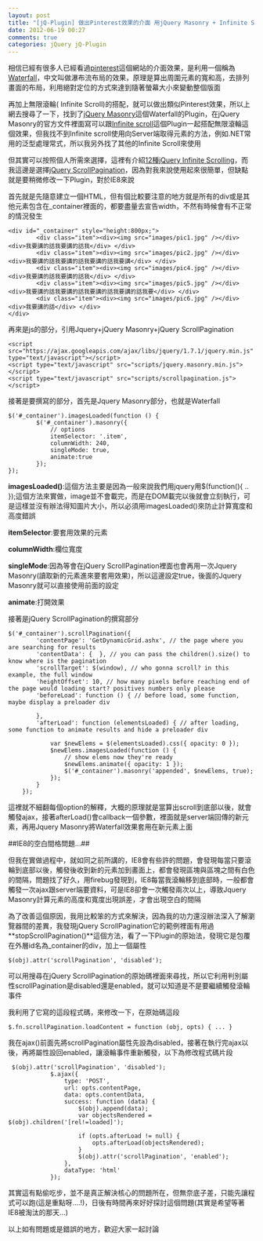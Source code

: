 ```yaml
---
layout: post
title: "[jQ-Plugin] 做出Pinterest效果的介面 用jQuery Masonry + Infinite Scroll"
date: 2012-06-19 00:27
comments: true
categories: jQuery jQ-Plugin
---
```


相信已經有很多人已經看過<a href="http://pinterest.com/" target="_blank">pinterest</a>這個網站的介面效果，是利用一個稱為<a href="http://www.21andy.com/blog/20120527/2041.html" target="_blank">Waterfall</a>，中文叫做瀑布流布局的效果，原理是算出周圍元素的寬和高，去排列畫面的布局，利用絕對定位的方式來達到隨著螢幕大小來變動整個版面

<!--more-->

再加上無限滾輪( Infinite Scroll)的搭配，就可以做出類似Pinterest效果，所以上網去搜尋了一下，找到了<a href="http://masonry.desandro.com/index.html" target="_blank">jQuery Masonry</a>這個Waterfall的Plugin，在jQuery Masonry的官方文件裡面寫可以跟<a href="http://www.infinite-scroll.com/" target="_blank">Infinite scroll</a>這個Plugin一起搭配無限滾輪這個效果，但我找不到Infinite scroll使用向Server端取得元素的方法，例如.NET常用的泛型處理常式，所以我另外找了其他的Infinite Scroll來使用

但其實可以按照個人所需來選擇，這裡有介紹<a href="http://designbeep.com/2011/08/12/12-jquery-infinite-scrollingscroll-read-plugins-for-content-navigation/" target="_blank">12種jQuery Infinite Scrolling</a>，而我這邊是選擇<a href="http://andersonferminiano.com/jqueryscrollpagination/" target="_blank">jQuery ScrollPagination</a>，因為對我來說使用起來很簡單，但缺點就是要稍微修改一下Plugin，對於IE8來說

首先就是先隨意建立一個HTML，但有個比較要注意的地方就是所有的div或是其他元素包含在_container裡面的，都要盡量去宣告width，不然有時候會有不正常的情況發生

	<div id="_container" style="height:800px;">	        
	        <div class="item"><div><img src="images/pic1.jpg" /></div><div>我要講的話我要講的話我</div> </div>
	        <div class="item"><div><img src="images/pic2.jpg" /></div><div>我要講的話我要講的話我要講的話我要講</div> </div>
	        <div class="item"><div><img src="images/pic4.jpg" /></div><div>我要講的話我要講的話我</div> </div>
	        <div class="item"><div><img src="images/pic5.jpg" /></div><div>我要講的話我要講的話我要講的話我要講的話我要</div> </div>
	        <div class="item"><div><img src="images/pic6.jpg" /></div><div>我要講的話</div> </div>       	
	</div>   

再來是js的部分，引用Jquery+jQuery Masonry+jQuery ScrollPagination

	<script src="https://ajax.googleapis.com/ajax/libs/jquery/1.7.1/jquery.min.js" type="text/javascript"></script>
	<script type="text/javascript" src="scripts/jquery.masonry.min.js"></script>
	<script type="text/javascript" src="scripts/scrollpagination.js"></script>   
	
接著是要撰寫的部分，首先是Jquery Masonry部分，也就是Waterfall

	$('#_container').imagesLoaded(function () {
	        $('#_container').masonry({
	            // options
	            itemSelector: '.item',
	            columnWidth: 240,
	            singleMode: true,
	            animate:true
	        });
	});
	
**imagesLoaded()**:這個方法主要是因為一般來說我們用jquery用$(function(){ .. });這個方法來實做，image並不會載完，而是在DOM載完以後就會立刻執行，可是這樣並沒有辦法得知圖片大小，所以必須用imagesLoaded()來防止計算寬度和高度錯誤

**itemSelector**:要套用效果的元素

**columnWidth**:欄位寬度

**singleMode**:因為等會在jQuery ScrollPagination裡面也會再用一次Jquery Masonry(讀取新的元素進來要套用效果)，所以這邊設定true，後面的Jquery Masonry就可以直接使用前面的設定

**animate**:打開效果

接著是jQuery ScrollPagination的撰寫部分

	$('#_container').scrollPagination({
	        'contentPage': 'GetDynamicGrid.ashx', // the page where you are searching for results
	        'contentData': {  }, // you can pass the children().size() to know where is the pagination
	        'scrollTarget': $(window), // who gonna scroll? in this example, the full window
	        'heightOffset': 10, // how many pixels before reaching end of the page would loading start? positives numbers only please
	        'beforeLoad': function () { // before load, some function, maybe display a preloader div
	            
	        },
	        'afterLoad': function (elementsLoaded) { // after loading, some function to animate results and hide a preloader div
	
	            var $newElems = $(elementsLoaded).css({ opacity: 0 });
	            $newElems.imagesLoaded(function () {
	                // show elems now they're ready
	                $newElems.animate({ opacity: 1 });
	                $('#_container').masonry('appended', $newElems, true);
	            });
	        }
	    });
	    
這裡就不細翻每個option的解釋，大概的原理就是當算出scroll到底部以後，就會觸發ajax，接著afterLoad()會callback一個參數，裡面就是server端回傳的新元素，再用Jquery Masonry將Waterfall效果套用在新元素上面

##IE8的空白間格問題...##

但我在實做過程中，就如同之前所講的，IE8會有些許的問題，會發現每當只要滾輪到底部以後，觸發後收到新的元素加到畫面上，都會發現區塊與區塊之間有白色的間隔，問題找了好久，用firebug發現到，IE8每當我滾輪移到底部時，一般都會觸發一次ajax跟server端要資料，可是IE8卻會一次觸發兩次以上，導致Jquery Masonry計算元素的高度和寬度出現誤差，才會出現空白的間隔

為了改善這個原因，我用比較笨的方式來解決，因為我的功力還沒辦法深入了解瀏覽器間的差異，我發現jQuery ScrollPagination它的範例裡面有用過**stopScrollPagination()**這個方法，看了一下Plugin的原始法，發現它是包覆在外層id名為_container的div，加上一個屬性

	$(obj).attr('scrollPagination', 'disabled');
	
可以用搜尋在jQuery ScrollPagination的原始碼裡面來尋找，所以它利用判別屬性scrollPagination是disabled還是enabled，就可以知道是不是要繼續觸發滾輪事件

我利用了它寫的這段程式碼，來修改一下，在原始碼這段

 	$.fn.scrollPagination.loadContent = function (obj, opts) { ... }
 	
 我在ajax()前面先將scrollPagination屬性先設為disabled，接著在執行完ajax以後，再將屬性設回enabled，讓滾輪事件重新觸發，以下為修改程式碼片段
 
	 $(obj).attr('scrollPagination', 'disabled');
	            $.ajax({
	                type: 'POST',
	                url: opts.contentPage,
	                data: opts.contentData,
	                success: function (data) {
	                    $(obj).append(data);
	                    var objectsRendered = $(obj).children('[rel!=loaded]');
	
	                    if (opts.afterLoad != null) {
	                        opts.afterLoad(objectsRendered);
	                    }
	                    $(obj).attr('scrollPagination', 'enabled');
	                },
	                dataType: 'html'
	            });
	            
其實這有點偷吃步，並不是真正解決核心的問題所在，但無奈底子差，只能先讓程式可以跑(這是重點呀....!)，日後有時間再來好好探討這個問題(其實是希望等著IE8被淘汰的那天...)


以上如有問題或是錯誤的地方，歡迎大家一起討論
